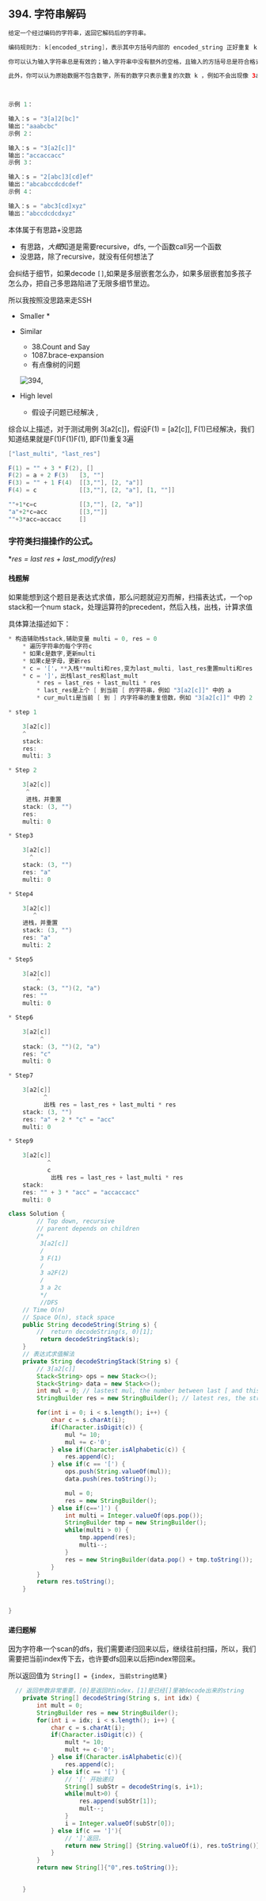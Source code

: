 ## 394. 字符串解码

```java
给定一个经过编码的字符串，返回它解码后的字符串。

编码规则为: k[encoded_string]，表示其中方括号内部的 encoded_string 正好重复 k 次。注意 k 保证为正整数。

你可以认为输入字符串总是有效的；输入字符串中没有额外的空格，且输入的方括号总是符合格式要求的。

此外，你可以认为原始数据不包含数字，所有的数字只表示重复的次数 k ，例如不会出现像 3a 或 2[4] 的输入。

 

示例 1：

输入：s = "3[a]2[bc]"
输出："aaabcbc"
示例 2：

输入：s = "3[a2[c]]"
输出："accaccacc"
示例 3：

输入：s = "2[abc]3[cd]ef"
输出："abcabccdcdcdef"
示例 4：

输入：s = "abc3[cd]xyz"
输出："abccdcdcdxyz"
```

本体属于有思路+没思路
* 有思路，*大概*知道是需要recursive，dfs, 一个函数call另一个函数
* 没思路，除了recursive，就没有任何想法了

会纠结于细节，如果decode `[]`,如果是多层嵌套怎么办，如果多层嵌套加多孩子怎么办，把自己多思路陷进了无限多细节里边。


所以我按照没思路来走SSH

* Smaller
    * 
* Similar
    * 38.Count and Say
    * 1087.brace-expansion
    * 有点像树的问题 
    
    ![394](../graphs/394.drawio.svg),
* High level
    * 假设子问题已经解决
,



综合以上描述，对于测试用例 3[a2[c]]，假设F(1) = [a2[c]], F(1)已经解决，我们知道结果就是F(1)F(1)F(1), 即F(1)重复3遍

```java
["last_multi", "last_res"]    

F(1) = "" + 3 * F(2), []
F(2) = a + 2 F(3)   [3, ""]
F(3) = "" + 1 F(4)  [[3,""], [2, "a"]]
F(4) = c            [[3,""], [2, "a"], [1, ""]] 

""+1*c=c            [[3,""], [2, "a"]]
"a"+2*c=acc         [[3,""]]
""+3*acc=accacc     []

```

### 字符类扫描操作的公式。
**res = last res + last_modify(res)*

#### 栈题解

如果能想到这个题目是表达式求值，那么问题就迎刃而解，扫描表达式，一个op stack和一个num stack，处理运算符的precedent，然后入栈，出栈，计算求值

具体算法描述如下：
```java
* 构造辅助栈stack,辅助变量 multi = 0, res = 0
    * 遍历字符串的每个字符c
    * 如果c是数字,更新multi
    * 如果c是字母，更新res
    * c = '['，**入栈**multi和res,变为last_multi, last_res重置multi和res
    * c = ']'，出栈last_res和last_mult
        * res = last_res + last_multi * res
        * last_res是上个 [ 到当前 [ 的字符串，例如 "3[a2[c]]" 中的 a
        * cur_multi是当前 [ 到 ] 内字符串的重复倍数，例如 "3[a2[c]]" 中的 2
```

```java
* step 1

    3[a2[c]]
    ^
    stack: 
    res:
    multi: 3

* Step 2

    3[a2[c]]
     ^
     进栈，并重置
    stack: (3, "")
    res:
    multi: 0

* Step3

    3[a2[c]]
      ^
    stack: (3, "")
    res: "a"
    multi: 0    

* Step4

    3[a2[c]]
       ^
    进栈，并重置
    stack: (3, "")
    res: "a"
    multi: 2    

* Step5

    3[a2[c]]
        ^
    stack: (3, "")(2, "a")
    res: ""
    multi: 0

* Step6

    3[a2[c]]
         ^
    stack: (3, "")(2, "a")
    res: "c"
    multi: 0    

* Step7

    3[a2[c]]
          ^
          出栈 res = last_res + last_multi * res
    stack: (3, "")
    res: "a" + 2 * "c" = "acc"
    multi: 0        

* Step9

    3[a2[c]]
           ^
           c
            出栈 res = last_res + last_multi * res
    stack: 
    res: "" + 3 * "acc" = "accaccacc"
    multi: 0     
```

```java
class Solution {
        // Top down, recursive
        // parent depends on children
        /*
         3[a2[c]]
         /
         3 F(1)
         / 
         3 a2F(2)
         /
         3 a 2c
         */
         //DFS
    // Time O(n)
    // Space O(n), stack space
    public String decodeString(String s) {
        //  return decodeString(s, 0)[1];
         return decodeStringStack(s);
    }
    // 表达式求值解法
    private String decodeStringStack(String s) {
        // 3[a2[c]]
        Stack<String> ops = new Stack<>();
        Stack<String> data = new Stack<>();
        int mul = 0; // lastest mul, the number between last [ and this [
        StringBuilder res = new StringBuilder(); // latest res, the string betwin last [ and current [

        for(int i = 0; i < s.length(); i++) {
            char c = s.charAt(i);
            if(Character.isDigit(c)) {
                mul *= 10;
                mul += c-'0';
            } else if(Character.isAlphabetic(c)) {
                res.append(c);
            } else if(c == '[') {
                ops.push(String.valueOf(mul));
                data.push(res.toString());

                mul = 0;
                res = new StringBuilder();
            } else if(c==']') {
                int multi = Integer.valueOf(ops.pop());
                StringBuilder tmp = new StringBuilder();
                while(multi > 0) {
                    tmp.append(res);
                    multi--;
                }
                res = new StringBuilder(data.pop() + tmp.toString());
            }
        }
        return res.toString();
    }

  
}
```

#### 递归题解

因为字符串一个scan的dfs，我们需要递归回来以后，继续往前扫描，所以，我们需要把当前index传下去，也许要dfs回来以后把index带回来。

所以返回值为 `String[] = {index, 当前string结果}`

```java
  // 返回参数非常重要，[0]是返回时index，[1]是已经[]里被decode出来的string
    private String[] decodeString(String s, int idx) {
        int mult = 0;
        StringBuilder res = new StringBuilder();
        for(int i = idx; i < s.length(); i++) {
            char c = s.charAt(i);
            if(Character.isDigit(c)) {
                mult *= 10;
                mult += c-'0';
            } else if(Character.isAlphabetic(c)){
                res.append(c);
            } else if(c == '[') {
                // '[' 开始递归
                String[] subStr = decodeString(s, i+1);
                while(mult>0) {
                    res.append(subStr[1]);
                    mult--;
                }
                i = Integer.valueOf(subStr[0]);
            } else if(c == ']'){
                // ']'返回，
                return new String[] {String.valueOf(i), res.toString()};
            }
        }
        return new String[]{"0",res.toString()};

        
    }
```